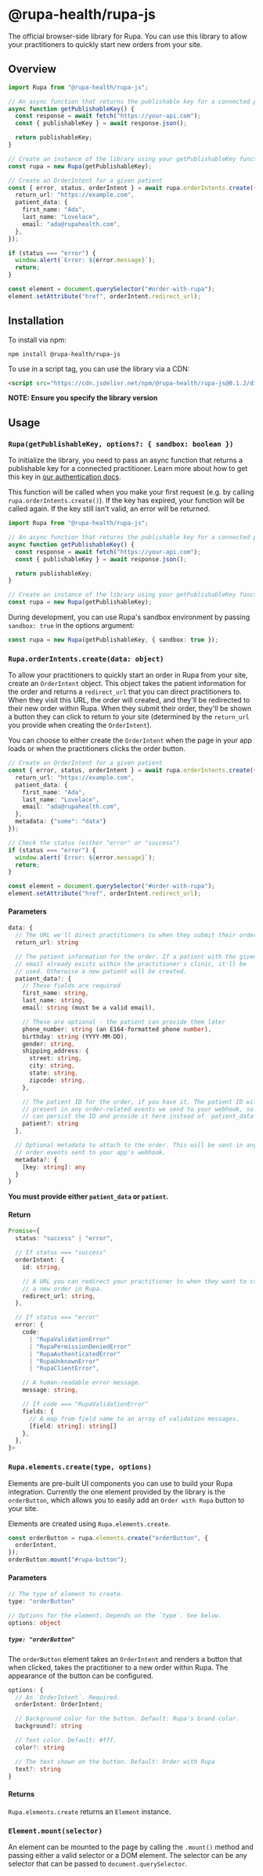 # @rupa-health/rupa-js
The official browser-side library for Rupa. You can use this library to allow your practitioners to quickly start new orders from your site.

## Overview
```typescript
import Rupa from "@rupa-health/rupa-js";

// An async function that returns the publishable key for a connected practitioner.
async function getPublishableKey() {
  const response = await fetch("https://your-api.com");
  const { publishableKey } = await response.json();

  return publishableKey;
}

// Create an instance of the library using your getPublishableKey function
const rupa = new Rupa(getPublishableKey);

// Create an OrderIntent for a given patient
const { error, status, orderIntent } = await rupa.orderIntents.create({
  return_url: "https://example.com",
  patient_data: {
    first_name: "Ada",
    last_name: "Lovelace",
    email: "ada@rupahealth.com",
  },
});

if (status === "error") {
  window.alert(`Error: ${error.message}`);
  return;
}

const element = document.querySelector("#order-with-rupa");
element.setAttribute("href", orderIntent.redirect_url);
```

## Installation
To install via npm:
```
npm install @rupa-health/rupa-js
```

To use in a script tag, you can use the library via a CDN:

```html
<script src="https://cdn.jsdelivr.net/npm/@rupa-health/rupa-js@0.1.2/dist/index.js"></script>
```

**NOTE: Ensure you specify the library version**

## Usage

### `Rupa(getPublishableKey, options?: { sandbox: boolean })`
To initialize the library, you need to pass an async function that returns a publishable key for a connected practitioner. Learn more about how to get this key in [our authentication docs](https://docs.rupahealth.com/docs/api/ZG9jOjM4ODAzMDU4-authentication-setup).

This function will be called when you make your first request (e.g. by calling `rupa.orderIntents.create()`). If the key has expired, your function will be called again. If the key still isn't valid, an error will be returned.

```typescript
import Rupa from "@rupa-health/rupa-js";

// An async function that returns the publishable key for a connected practitioner.
async function getPublishableKey() {
  const response = await fetch("https://your-api.com");
  const { publishableKey } = await response.json();

  return publishableKey;
}

// Create an instance of the library using your getPublishableKey function
const rupa = new Rupa(getPublishableKey);
```

During development, you can use Rupa's sandbox environment by passing `sandbox: true` in the options argument:

```typescript
const rupa = new Rupa(getPublishableKey, { sandbox: true });
```

### `Rupa.orderIntents.create(data: object)`
To allow your practitioners to quickly start an order in Rupa from your site, create an `OrderIntent` object. This object takes the patient information for the order and returns a `redirect_url` that you can direct practitioners to. When they visit this URL, the order will created, and they'll be redirected to their new order within Rupa. When they submit their order, they'll be shown a button they can click to return to your site (determined by the `return_url` you provide when creating the `OrderIntent`).

You can choose to either create the `OrderIntent` when the page in your app loads or when the practitioners clicks the order button.

```typescript
// Create an OrderIntent for a given patient
const { error, status, orderIntent } = await rupa.orderIntents.create({
  return_url: "https://example.com",
  patient_data: {
    first_name: "Ada",
    last_name: "Lovelace",
    email: "ada@rupahealth.com",
  },
  metadata: {"some": "data"}
});

// Check the status (either "error" or "success")
if (status === "error") {
  window.alert(`Error: ${error.message}`);
  return;
}

const element = document.querySelector("#order-with-rupa");
element.setAttribute("href", orderIntent.redirect_url);
```

#### Parameters
```typescript
data: {
  // The URL we'll direct practitioners to when they submit their order.
  return_url: string

  // The patient information for the order. If a patient with the given
  // email already exists within the practitioner's clinic, it'll be
  // used. Otherwise a new patient will be created.
  patient_data?: {
    // These fields are required
    first_name: string,
    last_name: string,
    email: string (must be a valid email),

    // These are optional - the patient can provide them later
    phone_number: string (an E164-formatted phone number),
    birthday: string (YYYY-MM-DD),
    gender: string,
    shipping_address: {
      street: string,
      city: string,
      state: string,
      zipcode: string,
    },

    // The patient ID for the order, if you have it. The patient ID will be
    // present in any order-related events we send to your webhook, so you
    // can persist the ID and provide it here instead of `patient_data`.
    patient?: string
  },

  // Optional metadata to attach to the order. This will be sent in any
  // order events sent to your app's webhook.
  metadata?: {
    [key: string]: any
  }
}
```

**You must provide either `patient_data` or `patient`.**

#### Return
```typescript
Promise<{
  status: "success" | "error",

  // If status === "success"
  orderIntent: {
    id: string,

    // A URL you can redirect your practitioner to when they want to create
    // a new order in Rupa.
    redirect_url: string,
  },

  // If status === "error"
  error: {
    code:
      | "RupaValidationError"
      | "RupaPermissionDeniedError"
      | "RupaAuthenticatedError"
      | "RupaUnknownError"
      | "RupaClientError",

    // A human-readable error message.
    message: string,

    // If code === "RupaValidationError"
    fields: {
      // A map from field name to an array of validation messages.
      [field: string]: string[]
    },
  },
}>
```


### `Rupa.elements.create(type, options)`
Elements are pre-built UI components you can use to build your Rupa integration. Currently the one element provided by the library is the `orderButton`, which allows you to easily add an `Order with Rupa` button to your site.

Elements are created using `Rupa.elements.create`.

```typescript
const orderButton = rupa.elements.create("orderButton", {
  orderIntent,
});
orderButton.mount("#rupa-button");
```

#### Parameters
```typescript
// The type of element to create.
type: "orderButton"

// Options for the element. Depends on the `type`. See below.
options: object
```

##### `type: "orderButton"`
The `orderButton` element takes an `OrderIntent` and renders a button that when clicked, takes the practitioner to a new order within Rupa. The appearance of the button can be configured.

```typescript
options: {
  // An `OrderIntent`. Required.
  orderIntent: OrderIntent;

  // Background color for the button. Default: Rupa's brand color.
  background?: string

  // Text color. Default: #fff.
  color?: string

  // The text shown on the button. Default: Order with Rupa
  text?: string
}
```

#### Returns
`Rupa.elements.create` returns an `Element` instance.

### `Element.mount(selector)`
An element can be mounted to the page by calling the `.mount()` method and passing either a valid selector or a DOM element. The selector can be any selector that can be passed to `document.querySelector`.
